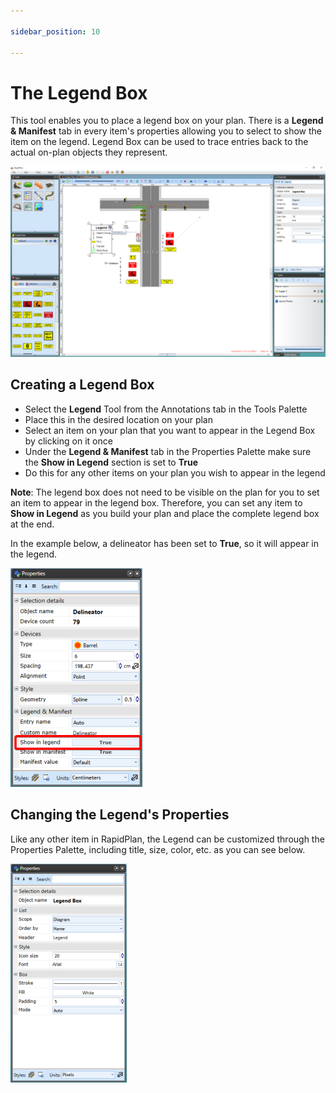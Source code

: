 ```yaml
---

sidebar_position: 10

---
```

# The Legend Box

This tool enables you to place a legend box on your plan. There is a **Legend & Manifest** tab in every item's properties allowing you to select to show the item on the legend. Legend Box can be used to trace entries back to the actual on-plan objects they represent.

![Legend_box](./assets/Legend_box.png)

## Creating a Legend Box

- Select the **Legend** Tool from the Annotations tab in the Tools Palette
- Place this in the desired location on your plan
- Select an item on your plan that you want to appear in the Legend Box by clicking on it once
- Under the **Legend & Manifest** tab in the Properties Palette make sure the **Show in Legend** section is set to **True**
- Do this for any other items on your plan you wish to appear in the legend

**Note**: The legend box does not need to be visible on the plan for you to set an item to appear in the legend box. Therefore, you can set any item to **Show in Legend** as you build your plan and place the complete legend box at the end.

In the example below, a delineator has been set to **True**, so it will appear in the legend.

![Setting_a_Delineator_to_Appear_in_the_Legend](./assets/Setting_a_Delineator_to_Appear_in_the_Legend.png)

## Changing the Legend's Properties

Like any other item in RapidPlan, the Legend can be customized through the Properties Palette, including title, size, color, etc. as you can see below.

![Legend_Box_Properties](./assets/Legend_Box_Properties.png)

